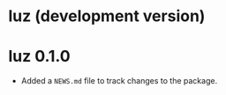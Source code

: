 # luz (development version)

# luz 0.1.0

* Added a `NEWS.md` file to track changes to the package.
